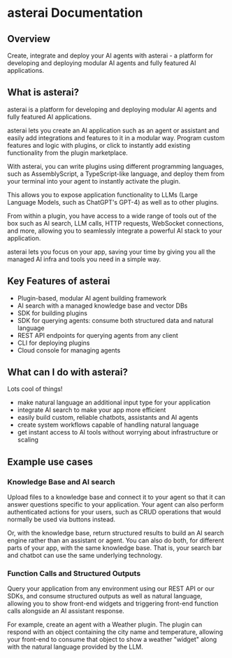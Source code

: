 # asterai Documentation

## Overview
Create, integrate and deploy your AI agents with asterai - a platform for 
developing and deploying modular AI agents and fully featured AI applications.

## What is asterai?
asterai is a platform for developing and deploying modular AI agents and fully
featured AI applications.

asterai lets you create an AI application such as an agent or assistant
and easily add integrations and features to it in a modular way.
Program custom features and logic with plugins, or click to instantly add
existing functionality from the plugin marketplace.

With asterai, you can write plugins using different programming languages, such
as AssemblyScript, a TypeScript-like language, and deploy them from your
terminal into your agent to instantly activate the plugin.

This allows you to expose application functionality to LLMs
(Large Language Models, such as ChatGPT's GPT-4)
as well as to other plugins.

From within a plugin, you have access to a wide range of tools out of the box
such as AI search, LLM calls, HTTP requests, WebSocket connections, and more,
allowing you to seamlessly integrate a powerful AI stack to your application.

asterai lets you focus on your app, saving your time by giving you all the
managed AI infra and tools you need in a simple way.

## Key Features of asterai
- Plugin-based, modular AI agent building framework
- AI search with a managed knowledge base and vector DBs
- SDK for building plugins
- SDK for querying agents: consume both structured data and natural language
- REST API endpoints for querying agents from any client
- CLI for deploying plugins
- Cloud console for managing agents

## What can I do with asterai?
Lots cool of things!

- make natural language an additional input type for your
  application
- integrate AI search to make your app more efficient
- easily build custom, reliable chatbots, assistants and AI agents
- create system workflows capable of handling natural language
- get instant access to AI tools without worrying about infrastructure or scaling


## Example use cases

### Knowledge Base and AI search
Upload files to a knowledge base and connect it to your agent so that it can
answer questions specific to your application.
Your agent can also perform authenticated actions for your users, such as
CRUD operations that would normally be used via buttons instead.

Or, with the knowledge base, return structured results to build an AI search
engine rather than an assistant or agent.
You can also do both, for different parts of your app, with the same knowledge
base.
That is, your search bar and chatbot can use the same underlying technology.

### Function Calls and Structured Outputs
Query your application from any environment using our REST API or our SDKs,
and consume structured outputs as well as natural language, allowing you to
show front-end widgets and triggering front-end function calls
alongside an AI assistant response.

For example, create an agent with a Weather plugin.
The plugin can respond with an object containing the city name and temperature,
allowing your front-end to consume that object to show a weather "widget"
along with the natural language provided by the LLM.

